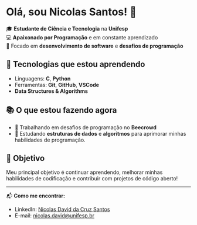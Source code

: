 # Olá, sou Nicolas Santos! 👋

🎓 **Estudante de Ciência e Tecnologia** na **Unifesp**  
💻 **Apaixonado por Programação** e em constante aprendizado  
🚀 Focado em **desenvolvimento de software** e **desafios de programação**

## 🔧 Tecnologias que estou aprendendo
- Linguagens: **C**, **Python**
- Ferramentas: **Git**, **GitHub**, **VSCode**
- **Data Structures & Algorithms**

## 📚 O que estou fazendo agora
- 🚀 Trabalhando em desafios de programação no **Beecrowd**
- 📖 Estudando **estruturas de dados** e **algoritmos** para aprimorar minhas habilidades de programação.
<!--
## 💻 Projetos em destaque
- [**Projeto 1**](link-para-o-projeto): Descrição breve do projeto.
- [**Projeto 2**](link-para-o-projeto): Descrição breve do projeto.
-->

## 🌱 Objetivo
Meu principal objetivo é continuar aprendendo, melhorar minhas habilidades de codificação e contribuir com projetos de código aberto!

---

📬 **Como me encontrar:**
- LinkedIn: [Nicolas David da Cruz Santos](linkedin.com/in/nicolas-david-da-cruz-santos)
- E-mail: nicolas.david@unifesp.br

